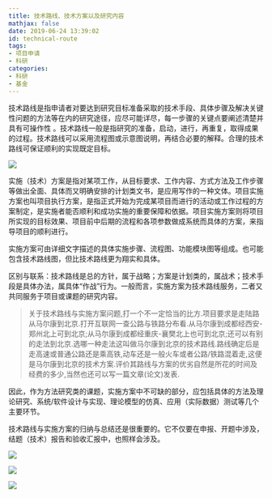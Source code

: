 ```yaml
---
title: 技术路线、技术方案以及研究内容
mathjax: false
date: 2019-06-24 13:39:02
id: technical-route 
tags:
- 项目申请
- 科研
categories:
- 科研
- 基金
---
```


技术路线是指申请者对要达到研究目标准备采取的技术手段、具体步骤及解决关键性问题的方法等在内的研究途径，应尽可能详尽，每一步骤的关键点要阐述清楚并具有可操作性 。技术路线一般是指研究的准备，启动，进行，再重复，取得成果的过程。技术路线可以采用流程图或示意图说明，再结合必要的解释。合理的技术路线可保证顺利的实现既定目标。

<!---more--->

![](https://zymin-1255632454.cos.ap-shanghai.myqcloud.com/0newblog/1561365456211.png)

实施（技术）方案是指对某项工作，从目标要求、工作内容、方式方法及工作步骤等做出全面、具体而又明确安排的计划类文书，是应用写作的一种文体。项目实施方案也叫项目执行方案，是指正式开始为完成某项目而进行的活动或工作过程的方案制定，是实施者能否顺利和成功实施的重要保障和依据。项目实施方案则将项目所实现的目标效果、项目前中后期的流程和各项参数做成系统而具体的方案，来指导项目的顺利进行。

实施方案可由详细文字描述的具体实施步骤、流程图、功能模块图等组成。也可能包含技术路线图，但比技术路线更为翔实和具体。

区别与联系：技术路线是总的方针，属于战略；方案是计划类的，属战术；技术手段是具体办法，属具体“作战”行为。一般而言，实施方案为技术路线服务，二者又共同服务于项目或课题的研究内容。

>关于技术路线与实施方案问题,打一个不一定恰当的比方.项目要求是走陆路从马尔康到北京.打开互联网一查公路与铁路分布看.从马尔康到成都经西安-郑州北上可到北京;从马尔康到成都经重庆-襄樊北上也可到北京;还可以有别的走法到北京.选哪一种走法这叫做马尔康到北京的技术路线.路线确定后是走高速或普通公路还是乘高铁,动车还是一般火车或者公路/铁路混着走,这便是马尔康到北京的技术方案.评价其路线与方案的优劣自然是所花的时间及经费的多少,当然也还可以写一篇文章(论文)发表.

因此，作为方法研究类的课题，实施方案中不可缺的部分，应包括具体的方法及理论研究、系统/软件设计与实现、理论模型的仿真、应用（实际数据）测试等几个主要环节。

技术路线与实施方案的归纳与总结还是很重要的。它不仅要在申报、开题中涉及，结题（技术）报告和验收汇报中，也照样会涉及。

![](https://zymin-1255632454.cos.ap-shanghai.myqcloud.com/0newblog/1561366491028.png)

![](https://zymin-1255632454.cos.ap-shanghai.myqcloud.com/0newblog/1561366648990.png)

![](https://zymin-1255632454.cos.ap-shanghai.myqcloud.com/0newblog/1561366693091.png)